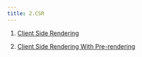 ```yaml
---
title: 2.CSR
---
```


1. [Client Side Rendering](https://segmentfault.com/a/1190000023469150#item-2-5)

2. [Client Side Rendering With Pre-rendering](https://segmentfault.com/a/1190000023469150#item-2-4)
